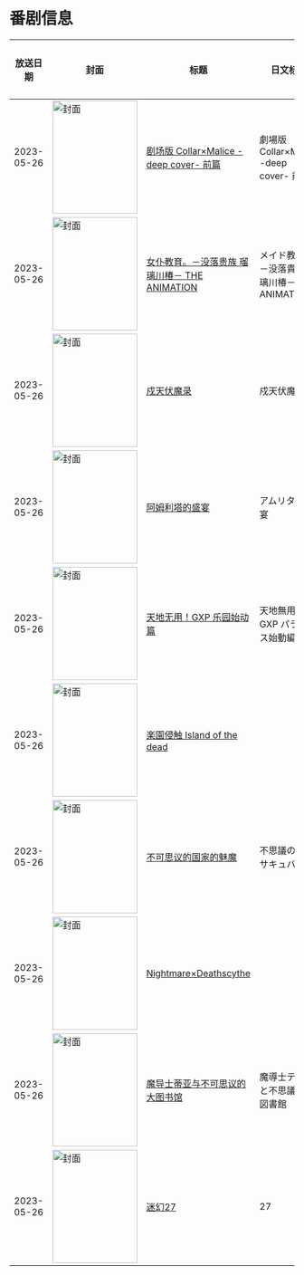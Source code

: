# 番剧信息

|放送日期|封面|标题|日文标题|话数|评分|评分人数|
|---|---|---|---|---|---|---|
|2023-05-26|<img src="//lain.bgm.tv/pic/cover/c/33/6e/283666_3MD03.jpg" alt="封面" style="width:150px;height:200px;object-fit:cover;">|[剧场版 Collar×Malice -deep cover- 前篇](https://bangumi.tv/subject/283666)|劇場版 Collar×Malice -deep cover- 前編|1|5.3|35人评分|
|2023-05-26|<img src="/img/no_icon_subject.png" alt="封面" style="width:150px;height:200px;object-fit:cover;">|[女仆教育。－没落贵族 瑠璃川椿－ THE ANIMATION](https://bangumi.tv/subject/378107)|メイド教育。－没落貴族 瑠璃川椿－ THE ANIMATION|1|6.1|701人评分|
|2023-05-26|<img src="//lain.bgm.tv/pic/cover/c/67/01/400428_66SuC.jpg" alt="封面" style="width:150px;height:200px;object-fit:cover;">|[戍天伏魔录](https://bangumi.tv/subject/400428)|戍天伏魔录|16|暂无评分|少于10人评分|
|2023-05-26|<img src="//lain.bgm.tv/pic/cover/c/1b/cf/405679_6OZ1N.jpg" alt="封面" style="width:150px;height:200px;object-fit:cover;">|[阿姆利塔的盛宴](https://bangumi.tv/subject/405679)|アムリタの饗宴|1|暂无评分|少于10人评分|
|2023-05-26|<img src="//lain.bgm.tv/pic/cover/c/b1/f5/412300_6XaEX.jpg" alt="封面" style="width:150px;height:200px;object-fit:cover;">|[天地无用！GXP 乐园始动篇](https://bangumi.tv/subject/412300)|天地無用！GXP パラダイス始動編|6|6.2|25人评分|
|2023-05-26|<img src="/img/no_icon_subject.png" alt="封面" style="width:150px;height:200px;object-fit:cover;">|[楽園侵触 Island of the dead](https://bangumi.tv/subject/419838)||2|6.4|158人评分|
|2023-05-26|<img src="/img/no_icon_subject.png" alt="封面" style="width:150px;height:200px;object-fit:cover;">|[不可思议的国家的魅魔](https://bangumi.tv/subject/421579)|不思議の国のサキュバス|2|4.2|98人评分|
|2023-05-26|<img src="/img/no_icon_subject.png" alt="封面" style="width:150px;height:200px;object-fit:cover;">|[Nightmare×Deathscythe](https://bangumi.tv/subject/430416)||2|3.9|93人评分|
|2023-05-26|<img src="/img/no_icon_subject.png" alt="封面" style="width:150px;height:200px;object-fit:cover;">|[魔导士蒂亚与不可思议的大图书馆](https://bangumi.tv/subject/436170)|魔導士ティアと不思議な大図書館|1|暂无评分|少于10人评分|
|2023-05-26|<img src="//lain.bgm.tv/pic/cover/c/d0/66/484737_rRdAD.jpg" alt="封面" style="width:150px;height:200px;object-fit:cover;">|[迷幻27](https://bangumi.tv/subject/484737)|27|1|暂无评分|少于10人评分|
